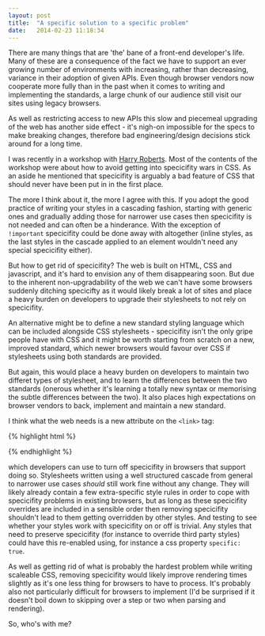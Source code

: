 ```yaml
---
layout: post
title:  "A specific solution to a specific problem"
date:   2014-02-23 11:18:34
---
```


There are many things that are 'the' bane of a front-end developer's life. Many of these are a consequence of the fact we have to support an ever growing number of environments with increasing, rather than decreasing, variance in their adoption of given APIs. Even though browser vendors now cooperate more fully than in the past when it comes to writing and implementing the standards, a large chunk of our audience still visit our sites using legacy browsers.

As well as restricting access to new APIs this slow and piecemeal upgrading of the web has another side effect - it's nigh-on impossible for the specs to make breaking changes, therefore bad engineering/design decisions stick around for a long time. 

I was recently in a workshop with [Harry Roberts](http://csswizadry.com). Most of the contents of the workshop were about how to avoid getting into specicifity wars in CSS. As an aside he mentioned that specicifity is arguably a bad feature of CSS that should never have been put in in the first place. 

The more I think about it, the more I agree with this. If you adopt the good practice of writing your styles in a cascading fashion, starting with generic ones and gradually adding those for narrower use cases then specicifity is not needed and can often be a hinderance. With the exception of `!important` specicifity could be done away with altogether (inline styles, as the last styles in the cascade applied to an element wouldn't need any special specicifity either).

But how to get rid of specicifity? The web is built on HTML, CSS and javascript, and it's hard to envision any of them disappearing soon. But due to the inherent non-upgradability of the web we can't have some browsers suddenly ditching specicifty as it would likely break a lot of sites and place a heavy burden on developers to upgrade their stylesheets to not rely on specicifity.

An alternative might be to define a new standard styling language which can be included alongside CSS stylesheets - specicifity isn't the only gripe people have with CSS and it might be worth starting from scratch on a new, improved standard, which newer browsers would favour over CSS if stylesheets using both standards are provided.

But again, this would place a heavy burden on developers to maintain two differet types of stylesheet, and to learn the differences between the two standards (onerous whether it's learning a totally new syntax or memorising the subtle differences between the two). It also places high expectations on browser vendors to back, implement and maintain a new standard.

I think what the web needs is a new attribute on the `<link>` tag:

{% highlight html %}
<link rel="stylesheet" href="main.css" specicifity="false" />
{% endhighlight %}

which developers can use to turn off specicifity in browsers that support doing so. Stylesheets written using a well structured cascade from general to narrower use cases *should* still work fine without any change. They will likely already contain a few extra-specific style rules in order to cope with specicifity problems in existing browsers, but as long as these specicifity overrides are included in a sensible order then removing specicifity shouldn't lead to them getting overridden by other styles. And testing to see whether your styles work with specicifity on or off is trivial. Any styles that need to preserve specicifity (for instance to override third party styles) could have this re-enabled using, for instance a css property `specific: true`.

As well as getting rid of what is probably the hardest problem while writing scaleable CSS, removing specicifity would likely improve rendering times slightly as it's one less thing for browsers to have to process. It's probably also not particularly difficult for browsers to implement (I'd be surprised if it doesn't boil down to skipping over a step or two when parsing and rendering).

So, who's with me?